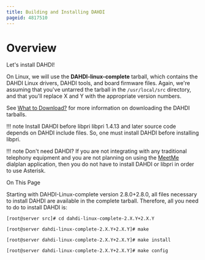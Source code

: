 ```yaml
---
title: Building and Installing DAHDI
pageid: 4817510
---
```


Overview
========

Let's install DAHDI!

On Linux, we will use the **DAHDI-linux-complete** tarball, which contains the DAHDI Linux drivers, DAHDI tools, and board firmware files. Again, we're assuming that you've untarred the tarball in the `/usr/local/src` directory, and that you'll replace X and Y with the appropriate version numbers.

See [What to Download?](/Getting-Started/Installing-Asterisk/Installing-Asterisk-From-Source/What-to-Download) for more information on downloading the DAHDI tarballs.




!!! note Install DAHDI before libpri
    libpri 1.4.13 and later source code depends on DAHDI include files. So, one must install DAHDI before installing libpri.

      
[//]: # (end-note)





!!! note Don't need DAHDI?
    If you are not integrating with any traditional telephony equipment and you are not planning on using the [MeetMe](/Asterisk-11-Application_MeetMe) dialplan application, then you do not have to install DAHDI or libpri in order to use Asterisk.

      
[//]: # (end-note)



On This Page

Starting with DAHDI-Linux-complete version 2.8.0+2.8.0, all files necessary to install DAHDI are available in the complete tarball. Therefore, all you need to do to install DAHDI is:

```
[root@server src]# cd dahdi-linux-complete-2.X.Y+2.X.Y

[root@server dahdi-linux-complete-2.X.Y+2.X.Y]# make

[root@server dahdi-linux-complete-2.X.Y+2.X.Y]# make install

[root@server dahdi-linux-complete-2.X.Y+2.X.Y]# make config 

```





